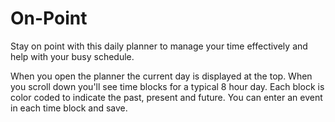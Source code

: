 # On-Point

Stay on point with this daily planner to manage your time effectively and help with your busy schedule.

When you open the planner the current day is displayed at the top. When you scroll down you'll see time blocks for a typical 8 hour day. Each block is color coded to indicate the past, present and future. You can enter an event in each time block and save.